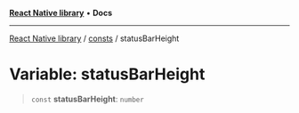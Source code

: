 [**React Native library**](../../index.md) • **Docs**

***

[React Native library](../../modules.md) / [consts](../index.md) / statusBarHeight

# Variable: statusBarHeight

> `const` **statusBarHeight**: `number`
